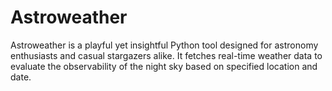 # Astroweather
Astroweather is a playful yet insightful Python tool designed for astronomy enthusiasts and casual stargazers alike. It fetches real-time weather data to evaluate the observability of the night sky based on specified location and date.
